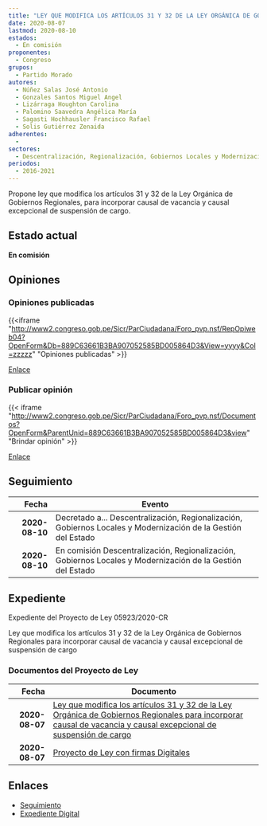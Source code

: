 ```yaml
---
title: "LEY QUE MODIFICA LOS ARTÍCULOS 31 Y 32 DE LA LEY ORGÁNICA DE GOBIERNOS REGIONALES PARA INCORPORAR CAUSAL DE VACANCIA Y CAUSAL EXCEPCIONAL DE SUSPENSIÓN DE CARGO"
date: 2020-08-07
lastmod: 2020-08-10
estados: 
  - En comisión
proponentes: 
  - Congreso
grupos: 
  - Partido Morado
autores: 
  - Núñez Salas José Antonio
  - Gonzales Santos Miguel Angel
  - Lizárraga Houghton Carolina
  - Palomino Saavedra Angélica María
  - Sagasti Hochhausler Francisco Rafael
  - Solis Gutiérrez Zenaida
adherentes: 
  - 
sectores: 
  - Descentralización, Regionalización, Gobiernos Locales y Modernización de la Gestión del Estado
periodos: 
  - 2016-2021
---
```


Propone ley que modifica los artículos 31 y 32 de la Ley Orgánica de Gobiernos Regionales, para incorporar causal de vacancia y causal excepcional de suspensión de cargo.


## Estado actual

**En comisión**

## Opiniones

### Opiniones publicadas

{{<iframe "http://www2.congreso.gob.pe/Sicr/ParCiudadana/Foro_pvp.nsf/RepOpiweb04?OpenForm&Db=889C63661B3BA907052585BD005864D3&View=yyyy&Col=zzzzz" "Opiniones publicadas" >}}

[Enlace](http://www2.congreso.gob.pe/Sicr/ParCiudadana/Foro_pvp.nsf/RepOpiweb04?OpenForm&Db=889C63661B3BA907052585BD005864D3&View=yyyy&Col=zzzzz)
### Publicar opinión

{{< iframe "http://www2.congreso.gob.pe/Sicr/ParCiudadana/Foro_pvp.nsf/Documentos?OpenForm&ParentUnid=889C63661B3BA907052585BD005864D3&view" "Brindar opinión" >}}

[Enlace](http://www2.congreso.gob.pe/Sicr/ParCiudadana/Foro_pvp.nsf/Documentos?OpenForm&ParentUnid=889C63661B3BA907052585BD005864D3&view)

## Seguimiento

| Fecha | Evento |
|------:|--------|
| **2020-08-10** | Decretado a... Descentralización, Regionalización, Gobiernos Locales y Modernización de la Gestión del Estado|
| **2020-08-10** | En comisión Descentralización, Regionalización, Gobiernos Locales y Modernización de la Gestión del Estado|


## Expediente

Expediente del Proyecto de Ley 05923/2020-CR

Ley que modifica los artículos 31 y 32 de la Ley Orgánica de Gobiernos Regionales para incorporar causal de vacancia y causal excepcional de suspensión de cargo


### Documentos del Proyecto de Ley

| Fecha | Documento |
|------:|--------|
| **2020-08-07** | [Ley que modifica los artículos 31 y 32 de la Ley Orgánica de Gobiernos Regionales para incorporar causal de vacancia y causal excepcional de suspensión de cargo](http://www.leyes.congreso.gob.pe/Documentos/2016_2021/Proyectos_de_Ley_y_de_Resoluciones_Legislativas/PL05923-20200807.pdf) |
| **2020-08-07** | [Proyecto de Ley con firmas Digitales](http://www.leyes.congreso.gob.pe/Documentos/2016_2021/Proyectos_de_Ley_y_de_Resoluciones_Legislativas/Proyectos_Firmas_digitales/PL05923.pdf) |

## Enlaces 

- [Seguimiento](http://www2.congreso.gob.pe/Sicr/TraDocEstProc/CLProLey2016.nsf/f7fff46988ca05b1052578e100829cc7/73ae882ac3b54fb2052585bd00641160?OpenDocument)
- [Expediente Digital](http://www2.congreso.gob.pe/Sicr/TraDocEstProc/CLProLey2016.nsf/f7fff46988ca05b1052578e100829cc7/73ae882ac3b54fb2052585bd00641160?OpenDocument&Click=05257FB7005EB655.eb71d0cf91d8294e05256cdf006b5706/$Body/0.1C6C)

